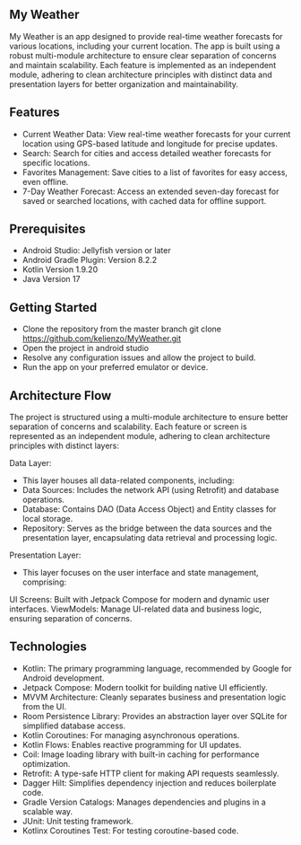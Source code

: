 ## My Weather

My Weather is an app designed to provide real-time weather forecasts for various locations,
including your current location.
The app is built using a robust multi-module architecture to ensure clear separation of concerns and
maintain scalability.
Each feature is implemented as an independent module, adhering to clean architecture principles with
distinct data and presentation layers for better organization and maintainability.

## Features

* Current Weather Data: View real-time weather forecasts for your current location using GPS-based
  latitude and longitude for precise updates.
* Search: Search for cities and access detailed weather forecasts for specific locations.
* Favorites Management: Save cities to a list of favorites for easy access, even offline.
* 7-Day Weather Forecast: Access an extended seven-day forecast for saved or searched locations,
  with cached data for offline support.

## Prerequisites

* Android Studio: Jellyfish version or later
* Android Gradle Plugin: Version 8.2.2
* Kotlin Version 1.9.20
* Java Version 17

## Getting Started

* Clone the repository from the master branch git clone https://github.com/kelienzo/MyWeather.git
* Open the project in android studio
* Resolve any configuration issues and allow the project to build.
* Run the app on your preferred emulator or device.

## Architecture Flow

The project is structured using a multi-module architecture to ensure better separation of concerns
and scalability.
Each feature or screen is represented as an independent module, adhering to clean architecture
principles with distinct layers:

Data Layer:

* This layer houses all data-related components, including:
* Data Sources: Includes the network API (using Retrofit) and database operations.
* Database: Contains DAO (Data Access Object) and Entity classes for local storage.
* Repository: Serves as the bridge between the data sources and the presentation layer,
  encapsulating data retrieval and processing logic.

Presentation Layer:

* This layer focuses on the user interface and state management, comprising:

UI Screens: Built with Jetpack Compose for modern and dynamic user interfaces.
ViewModels: Manage UI-related data and business logic, ensuring separation of concerns.

## Technologies

* Kotlin: The primary programming language, recommended by Google for Android development.
* Jetpack Compose: Modern toolkit for building native UI efficiently.
* MVVM Architecture: Cleanly separates business and presentation logic from the UI.
* Room Persistence Library: Provides an abstraction layer over SQLite for simplified database
  access.
* Kotlin Coroutines: For managing asynchronous operations.
* Kotlin Flows: Enables reactive programming for UI updates.
* Coil: Image loading library with built-in caching for performance optimization.
* Retrofit: A type-safe HTTP client for making API requests seamlessly.
* Dagger Hilt: Simplifies dependency injection and reduces boilerplate code.
* Gradle Version Catalogs: Manages dependencies and plugins in a scalable way.
* JUnit: Unit testing framework.
* Kotlinx Coroutines Test: For testing coroutine-based code.

